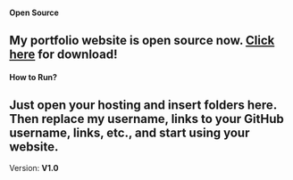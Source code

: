 #### Open Source
My portfolio website is open source now. [Click here](gundi.com) for download!
---
#### How to Run?
Just open your hosting and insert folders here. Then replace my username, links to your GitHub username, links, etc., and start using your website.
---
Version: **V1.0**
